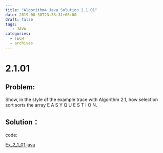 ```yaml
---
title: "Algorithm4 Java Solution 2.1.01"
date: 2019-08-30T23:38:31+08:00
draft: false
tags:
   - JAVA
categories:
  - TECH
  - archives
---
```



# 2.1.01

## Problem:

Show, in the style of the example trace with Algorithm 2.1, how selection sort sorts the array E A S Y Q U E S T I O N.

## Solution：

code:

[Ex_2_1_01.java](./Ex_2_1_01.java)



